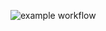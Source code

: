 ![example workflow](https://github.com/irinaexcellent/yamdb_final/actions/workflows/yamdb_workflow.yml/badge.svg)
